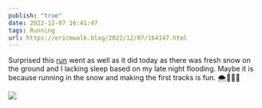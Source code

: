 ```yaml
---
publish: "true"
date: 2022-12-07 16:41:47
tags: Running
url: https://ericmwalk.blog/2022/12/07/164147.html
---
```


Surprised this [run](https://www.strava.com/activities/8220719535) went as well as it did today as there was fresh snow on the ground and I lacking sleep based on my late night flooding. Maybe it is because running in the snow and making the first tracks is fun. 🌨️🏃🏻‍♂️


![](https://ericmwalk.blog/uploads/2022/9188996083.jpg)